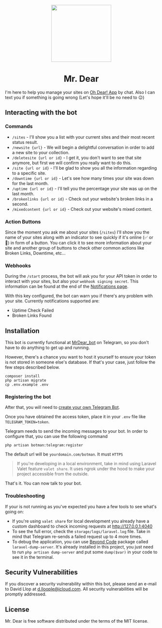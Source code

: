 <p align="center"><img height="188" width="198" src="https://raw.githubusercontent.com/Lloople/bot-mr-dear/master/public/img/ohdear_avatar.png"></p>

<h1 align="center">Mr. Dear</h1>

I'm here to help you manage your sites on [Oh Dear! App](https://ohdear.app) by chat. Also I can text you if something is going wrong (Let's hope it'll be no need to 😉)

## Interacting with the bot

### Commands

- `/sites` - I'll show you a list with your current sites and their most recent status result.
- `/newsite {url}` - We will begin a delightful conversation in order to add a new site to your collection.
- `/deletesite {url or id}` - I get it, you don't want to see that site anymore, but first we will confirm you really want to do this.
- `/site {url or id}` - I'll be glad to show you all the information regarding to a specific site.
- `/downtime {url or id}` - Let's see how many times your site was down for the last month.
- `/uptime {url or id}` - I'll tell you the percentage your site was up on the last month.
- `/brokenlinks {url or id}` - Check out your website's broken links in a second.
- `/mixedcontent {url or id}` - Check out your website's mixed content.

### Action Buttons

Since the moment you ask me about your sites (`/sites`) I'll show you the name of your sites along with
an indicator to see quickly if it's online (✅ or 🔴) in form of a button. You can click it to see more 
information about your site and another group of buttons to check other common actions like Broken Links,
Downtime, etc... 

### Webhooks

During the `/start` process, the bot will ask you for your API token in order to interact with your sites, but also
your `webhook signing secret`. This information can be found at the end of the [Notifications page](https://ohdear.app/team-settings/notifications).

With this key configured, the bot can warn you if there's any problem with your site. Currently notifications supported are:
- Uptime Check Failed
- Broken Links Found

## Installation

This bot is currently functional at [MrDear_bot](http://t.me/MrDear_bot) on Telegram, so you don't have to do anything to
get up and running.

However, there's a chance you want to host it yourself to ensure your token is not stored in someone else's database. If that's
your case, just follow the few steps described below.

```
composer install
php artisan migrate
cp .env.example .env
```
### Registering the bot

After that, you will need to [create your own Telegram Bot](https://core.telegram.org/bots#3-how-do-i-create-a-bot).

Once you have obtained the access token, place it in your `.env` file like `TELEGRAM_TOKEN=token`.

Telegram needs to send the incoming messages to your bot. In order to configure that, you can use the following command

```
php artisan botman:telegram:register
```

The default url will be `yourdomain.com/botman`. It must `HTTPS`

> If you're developing in a local environment, take in mind using Laravel Valet feature `valet share`. It uses ngrok
> under the hood to make your project accessible from the outside. 

That's it. You can now talk to your bot.

### Troubleshooting

If your is not running as you've expected you have a few tools to see what's going on:

- If you're using `valet share` for local development you already have a custom dashboard to check incoming requests at http://127.0.0.1:4040
- To see the full error, check the `storage/logs/laravel.log` file. Take in mind that Telegram re-sends a failed request up to 4 more times.
- To debug the application, you can use [Beyond Code](https://github.com/beyondcode) package called `laravel-dump-server`. It's already installed
in this project, you just need to run `php artisan dump-server` and put some `dump($var)` in your code to see it in the terminal.
## Security Vulnerabilities

If you discover a security vulnerability within this bot, please send an e-mail to David Llop at d.lloople@icloud.com. All security vulnerabilities will be promptly addressed.

## License

Mr. Dear is free software distributed under the terms of the MIT license.